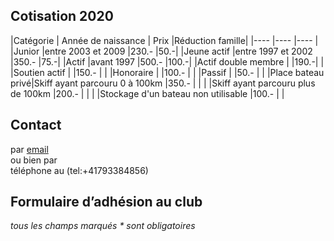 ## Cotisation 2020


|Catégorie 	| Année de naissance	| Prix 	|Réduction famille|
|----		|----	|----	|
|Junior		|entre 2003 et 2009	|230.-	|50.-|
|Jeune actif	|entre  1997 et 2002	|350.-	|75.-|
|Actif		|avant 1997	|500.-	|100.-|
|Actif double membre		|	 |190.-|   |
|Soutien actif	|	|150.-	|	|
|Honoraire	|	|100.-	|	|
|Passif		|	|50.-	|	|
|Place bateau privé|Skiff ayant parcouru 0 à 100km	|350.-	|	|
|		   |Skiff ayant parcouru plus de 100km	|200.-	|	|
|		   |Stockage d'un bateau non utilisable	|100.-	|	|

## Contact  
par [email](mailto:nicole.steiner@sneb.ch)  
ou bien par  
téléphone au (tel:+41793384856)

## Formulaire d’adhésion au club

_tous les champs marqués * sont obligatoires_

